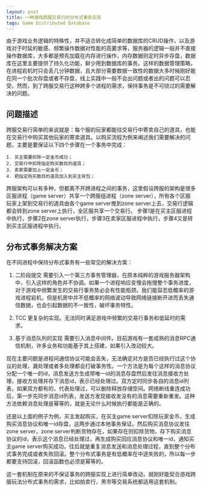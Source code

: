 ```yaml
---
layout: post
title: 一种游戏跨服交易行的分布式事务实现
tags: Game Distributed Database
---
```

由于游戏业务逻辑的特殊性，并不适合转化成简单的数据库的CRUD操作，以及游戏对于时延的敏感、频繁操作数据对性能的高要求等，服务器的逻辑一般并不直接操作数据库，大多都是预先加载在内存进行操作，内存数据则定时异步存盘，数据库在这里主要提供了持久化功能，鲜少用到数据库的事务。这样的数据管理策略，在进程宕机时只会丢几分钟数据，且大部分需要数据一致性的数据大多时候刚好能在同一个批次存盘或者不存盘，线上实践中一般不会出问题或者出的问题可以忍受。然而，到了跨服交易行这种跨多个进程的需求，保持事务是不可绕过的需要解决的问题。

## 问题描述
跨服交易行简单的来说就是：每个服的玩家都能往交易行中寄卖自己的道具，也能在交易行中购买其他玩家的寄卖道具。以购买流程为例来阐述我们需要解决的问题，主要是要保证以下四个步骤在一个事务中完成：
    
    1. 买主需要扣除一定金币成功；
    2. 交易行中扣除指定购买数目的道具；
    3. 卖家需要加上一定金币；
    4. 把指定购买数目的道具加入到买主背包；
    
 跨服架构可以有多种，但都离不开跨进程之间的事务，这里假设跨服的架构是很多区服进程（game server）共享一个跨服组进程（zone server），所有各个区服玩家上架到交易行的道具由各个game server推到zone server上去，交易行逻辑都会转到zone server上执行，全区服共享一个交易行。
 步骤1是在买主区服进程中执行，步骤2在zone server执行，步骤3在卖家区服进程中执行，步骤4又是转到买主区服进程中执行。
 
## 分布式事务解决方案
 
 在不同进程中保持分布式事务有一些常见的解决方案：
 
 1. 二阶段提交
 需要引入一个第三方事务管理器，在原本纯粹的游戏服务器架构中，引入这样的角色并不协调。如果一个进程响应变慢会拖慢整个事务进度，对于游戏中频繁发生的交易行事务势必会有性能瓶颈。我们能容忍低概率的游戏进程宕机，但是机房中并不低概率的网络波动导致网络链接断开进而丢失通信数据，也会引起数据的不一致性，破坏事务特性。
 
 2. TCC
 更复杂的实现。无法同时满足游戏中频繁的交易行事务和低延时的需求。
 
 3. 基于消息队列的实现
 需要引入消息中间件。目前游戏有一套成熟的消息RPC通信机制，许多业务和功能基于其上搭建，如果引入改动较大。
 
 
 现在主要问题是进程间通信协议可能会丢失，无法确定对方是否已经执行过这个协议的处理，漏处理或者多处理都会打破事务性。一个方法是为每个这样的消息协议分配一个唯一的id，消息发送方生成带唯一id的消息存盘然后发往消息接收方处理，接收方处理并存下消息id，表示已经处理过。双方定时同步各自的消息id列表，如果双方都有的，代表处理过，可以删除释放存储空间。网络断线重连成功后，第一步先同步消息id列表，发送方发现接收发没有的消息需要重新重发。这种方法依赖消息处理是幂等的，就是无论什么时候执行都能是正确的。
 
 还是以上面的例子为例，买主发起购买，在买主game server扣除玩家金币，生成购买消息协议和唯一id存盘，这两步通过本地事务保证。然后购买消息协议发往zone server，zone server判断货物存在，如果存在则扣除货物，存下购买消息协议的id，表示这个消息已经处理过，再生成购买回应消息协议和唯一id，通知买主game server购买成功，往后就是重复消息发送和消息处理过程，直到整个分布式事务完成或者失败回滚。整个分布式事务是有低概率在中途失败的，所以每一步都要支持回滚，回滚函数也必须是幂等的。
 
 这一套机制在原来的不保证事务的跨服实现上进行简单改动，就刚好能契合游戏跨服玩法分布式事务的需求，比如拍卖行，黑市等交易系统都适用这套机制。
 


